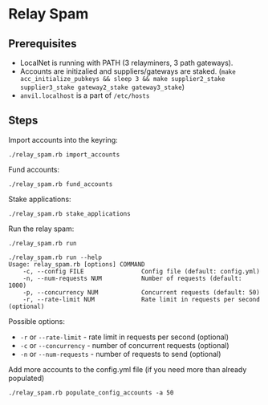 # Relay Spam

## Prerequisites

- LocalNet is running with PATH (3 relayminers, 3 path gateways).
- Accounts are initizalied and suppliers/gateways are staked. (`make acc_initialize_pubkeys && sleep 3 && make supplier2_stake supplier3_stake gateway2_stake gateway3_stake`)
- `anvil.localhost` is a part of `/etc/hosts` 

## Steps

Import accounts into the keyring:

```
./relay_spam.rb import_accounts
```

Fund accounts:  
```
./relay_spam.rb fund_accounts
```

Stake applications:
```
./relay_spam.rb stake_applications
```

Run the relay spam:
```
./relay_spam.rb run
```
```
./relay_spam.rb run --help
Usage: relay_spam.rb [options] COMMAND
    -c, --config FILE                Config file (default: config.yml)
    -n, --num-requests NUM           Number of requests (default: 1000)
    -p, --concurrency NUM            Concurrent requests (default: 50)
    -r, --rate-limit NUM             Rate limit in requests per second (optional)
```

Possible options:

- `-r` or `--rate-limit` - rate limit in requests per second (optional)
- `-c` or `--concurrency` - number of concurrent requests (optional)
- `-n` or `--num-requests` - number of requests to send (optional)


Add more accounts to the config.yml file (if you need more than already populated)
```
./relay_spam.rb populate_config_accounts -a 50
```